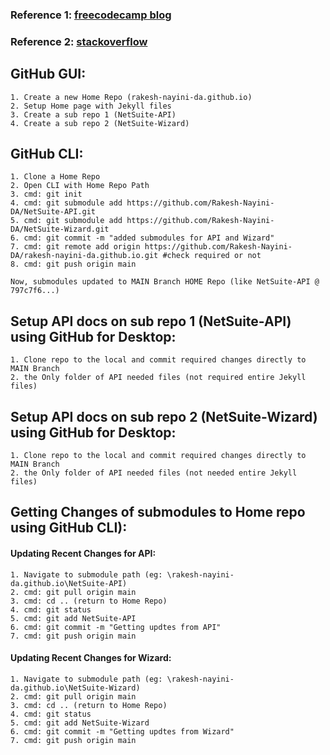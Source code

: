### Reference 1: [freecodecamp blog](https://www.freecodecamp.org/news/hosting-on-github-pages-with-git-submodules-36815856c3f1/)
### Reference 2: [stackoverflow](https://stackoverflow.com/questions/8191299/update-a-submodule-to-the-latest-commit)

## GitHub GUI:

	1. Create a new Home Repo (rakesh-nayini-da.github.io)
	2. Setup Home page with Jekyll files
	3. Create a sub repo 1 (NetSuite-API)
	4. Create a sub repo 2 (NetSuite-Wizard)

## GitHub CLI:

	1. Clone a Home Repo
	2. Open CLI with Home Repo Path
	3. cmd: git init
	4. cmd: git submodule add https://github.com/Rakesh-Nayini-DA/NetSuite-API.git
	5. cmd: git submodule add https://github.com/Rakesh-Nayini-DA/NetSuite-Wizard.git
	6. cmd: git commit -m "added submodules for API and Wizard" 
	7. cmd: git remote add origin https://github.com/Rakesh-Nayini-DA/rakesh-nayini-da.github.io.git #check required or not
	8. cmd: git push origin main

	Now, submodules updated to MAIN Branch HOME Repo (like NetSuite-API @ 797c7f6...)



## Setup API docs on sub repo 1 (NetSuite-API) using GitHub for Desktop:

	1. Clone repo to the local and commit required changes directly to MAIN Branch
	2. the Only folder of API needed files (not required entire Jekyll files)


## Setup API docs on sub repo 2 (NetSuite-Wizard) using GitHub for Desktop:

	1. Clone repo to the local and commit required changes directly to MAIN Branch
	2. the Only folder of API needed files (not needed entire Jekyll files)




## Getting Changes of submodules to Home repo using GitHub CLI):

#### Updating Recent Changes for API:
	
	1. Navigate to submodule path (eg: \rakesh-nayini-da.github.io\NetSuite-API)
	2. cmd: git pull origin main
	3. cmd: cd .. (return to Home Repo)
	4. cmd: git status
	5. cmd: git add NetSuite-API
	6. cmd: git commit -m "Getting updtes from API"
	7. cmd: git push origin main

#### Updating Recent Changes for Wizard:
	
	1. Navigate to submodule path (eg: \rakesh-nayini-da.github.io\NetSuite-Wizard)
	2. cmd: git pull origin main
	3. cmd: cd .. (return to Home Repo)
	4. cmd: git status
	5. cmd: git add NetSuite-Wizard
	6. cmd: git commit -m "Getting updtes from Wizard"
	7. cmd: git push origin main
